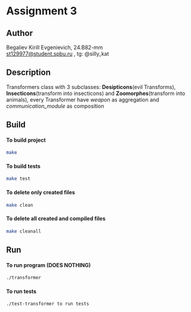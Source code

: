 # Assignment 3
## Author
Begaliev Kirill Evgenievich, 24.B82-mm <br>
st129977@student.spbu.ru , tg: @silly_kat
## Description
Transformers class with 3 subclasses: **Desipticons**(evil Transforms), **Insecticons**(transform into insecticons) and **Zoomorphes**(transform into animals), every Transformer have *weapon* as aggregation and *communication_module* as composition
## Build
#### To build project
```bash
make
```
#### To build tests
```bash
make test
```
#### To delete only created files 
```bash
make clean
```
#### To delete all created and compiled files
```bash
make cleanall
```
## Run
#### To run program (DOES NOTHING)
```bash
./transformer
```
#### To run tests
```bash 
./test-transformer to run tests
```
